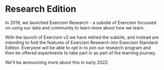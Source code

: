 # Research Edition

In 2019, we launched Exercism Research - a subsite of Exercism focussed on using our data and community to learn more about how we learn.

With the launch of Exercism v3 we have retired the subsite, and instead are intending to fold the features of Exercism Research into Exercism Standard Edition.
Everyone will be able to opt in to join our research program and then be offered experiments to take part in as part of the learning journey.

We'll be announcing more about this in early 2022.
